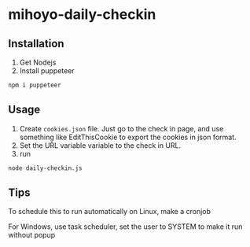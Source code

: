 # mihoyo-daily-checkin

## Installation
1. Get Nodejs
1. Install puppeteer
```bash
npm i puppeteer
```

## Usage

1. Create `cookies.json` file. Just go to the check in page, and use something like EditThisCookie to export the cookies in json format.
1. Set the URL variable variable to the check in URL.
1. run 

```bash
node daily-checkin.js
```
## Tips
To schedule this to run automatically on Linux, make a cronjob

For Windows, use task scheduler, set the user to SYSTEM to make it run without popup